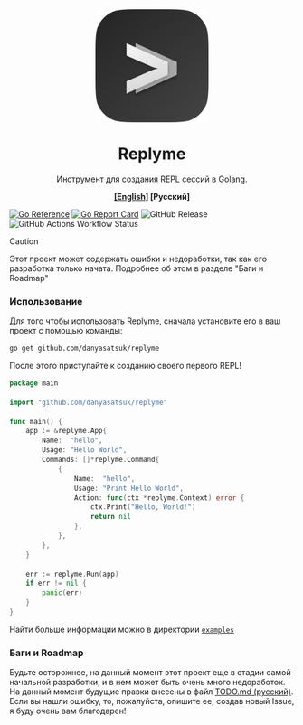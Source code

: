 <img src="assets/replyme_dark.png" alt="Логотип Replyme" style="width: 200px;display: block; margin-right: auto; margin-left: auto;"/>
<h1 style="text-align: center">Replyme</h1>
<p style="text-align: center">Инструмент для создания REPL сессий в Golang.</p>
<p style="text-align: center"><b><a href="README.ru.md">[English]</a> [Русский]</b></p>

[![Go Reference](https://pkg.go.dev/badge/github.com/danyasatsuk/replyme.svg)](https://pkg.go.dev/github.com/danyasatsuk/replyme)
[![Go Report Card](https://goreportcard.com/badge/github.com/danyasatsuk/replyme)](https://goreportcard.com/report/github.com/danyasatsuk/replyme)
![GitHub Release](https://img.shields.io/github/v/release/danyasatsuk/replyme?include_prereleases)
![GitHub Actions Workflow Status](https://img.shields.io/github/actions/workflow/status/danyasatsuk/replyme/go.yml)

> [!CAUTION]
> Этот проект может содержать ошибки и недоработки, так как его разработка только начата. Подробнее об этом в разделе "Баги и Roadmap"

### Использование

Для того чтобы использовать Replyme, сначала установите его в ваш проект с помощью команды:

```bash
go get github.com/danyasatsuk/replyme
```

После этого приступайте к созданию своего первого REPL!

```go
package main

import "github.com/danyasatsuk/replyme"

func main() {
    app := &replyme.App{
        Name:  "hello",
        Usage: "Hello World",
        Commands: []*replyme.Command{
            {
                Name:  "hello",
                Usage: "Print Hello World",
                Action: func(ctx *replyme.Context) error {
                    ctx.Print("Hello, World!")
                    return nil
                },
            },
        },
    }
    
    err := replyme.Run(app)
    if err != nil {
        panic(err)
    }
}

```

Найти больше информации можно в директории [`examples`](/examples/README.ru.md)

### Баги и Roadmap

Будьте осторожнее, на данный момент этот проект еще в стадии самой начальной разработки, и в нем может быть очень много недоработок. На данный момент будущие правки внесены в файл [TODO.md (русский)](./TODO.md). Если вы нашли ошибку, то, пожалуйста, опишите ее, создав новый Issue, я буду очень вам благодарен!